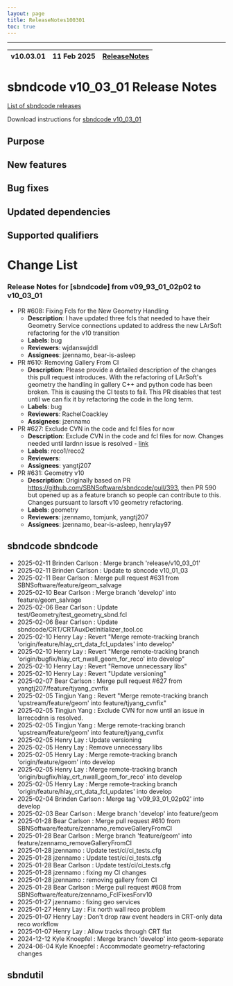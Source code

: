 ```yaml
---
layout: page
title: ReleaseNotes100301
toc: true
---
```


-----------------------------------------------------------------------------
| v10.03.01 | 11 Feb 2025 | [ReleaseNotes](ReleaseNotes100301.html) |
| --- | --- | --- |



sbndcode v10_03_01 Release Notes
=======================================================================================

[List of sbndcode releases](List_of_SBND_code_releases.html)

Download instructions for [sbndcode v10_03_01](http://scisoft.fnal.gov/scisoft/bundles/sbnd/v10_03_01/sbndcode-v10_03_01.html)

Purpose
---------------------------------------------------

New features
---------------------------------------------------

Bug fixes
---------------------------------------------------

Updated dependencies
---------------------------------------------------

Supported qualifiers
---------------------------------------------------

Change List
==========================================
### Release Notes for [sbndcode] from v09_93_01_02p02 to v10_03_01
- PR #608: Fixing Fcls for the New Geometry Handling
  - **Description**: I have updated three fcls that needed to have their Geometry Service connections updated to address the new LArSoft refactoring for the v10 transition
  - **Labels**: bug
  - **Reviewers**: wjdanswjddl
  - **Assignees**: jzennamo, bear-is-asleep
- PR #610: Removing Gallery From CI
  - **Description**: Please provide a detailed description of the changes this pull request introduces.  With the refactoring of LArSoft's geometry the handling in gallery C++ and python code has been broken. This is causing the CI tests to fail. This PR disables that test until we can fix it by refactoring the code in the long term.
  - **Labels**: bug
  - **Reviewers**: RachelCoackley
  - **Assignees**: jzennamo
- PR #627: Exclude CVN in the code and fcl files for now
  - **Description**: Exclude CVN in the code and fcl files for now.  Changes needed until lardnn issue is resolved - [link](https://cdcvs.fnal.gov/redmine/issues/29376)
  - **Labels**: reco1/reco2
  - **Reviewers**: 
  - **Assignees**: yangtj207
- PR #631: Geometry v10
  - **Description**: Originally based on PR https://github.com/SBNSoftware/sbndcode/pull/393, then PR 590 but opened up as a feature branch so people can contribute to this. Changes pursuant to larsoft v10 geometry refactoring.
  - **Labels**: geometry
  - **Reviewers**: jzennamo, tomjunk, yangtj207
  - **Assignees**: jzennamo, bear-is-asleep, henrylay97


sbndcode sbndcode
---------------------------------------------------

* 2025-02-11  Brinden Carlson : Merge branch 'release/v10_03_01'
* 2025-02-11  Brinden Carlson : Update to sbncode v10_01_03
* 2025-02-11  Bear Carlson : Merge pull request #631 from SBNSoftware/feature/geom_salvage
* 2025-02-10  Bear Carlson : Merge branch 'develop' into feature/geom_salvage
* 2025-02-06  Bear Carlson : Update test/Geometry/test_geometry_sbnd.fcl
* 2025-02-06  Bear Carlson : Update sbndcode/CRT/CRTAuxDetInitializer_tool.cc
* 2025-02-10  Henry Lay : Revert "Merge remote-tracking branch 'origin/feature/hlay_crt_data_fcl_updates' into develop"
* 2025-02-10  Henry Lay : Revert "Merge remote-tracking branch 'origin/bugfix/hlay_crt_nwall_geom_for_reco' into develop"
* 2025-02-10  Henry Lay : Revert "Remove unnecessary libs"
* 2025-02-10  Henry Lay : Revert "Update versioning"
* 2025-02-07  Bear Carlson : Merge pull request #627 from yangtj207/feature/tjyang_cvnfix
* 2025-02-05  Tingjun Yang : Revert "Merge remote-tracking branch 'upstream/feature/geom' into feature/tjyang_cvnfix"
* 2025-02-05  Tingjun Yang : Exclude CVN for now until an issue in larrecodnn is resolved.
* 2025-02-05  Tingjun Yang : Merge remote-tracking branch 'upstream/feature/geom' into feature/tjyang_cvnfix
* 2025-02-05  Henry Lay : Update versioning
* 2025-02-05  Henry Lay : Remove unnecessary libs
* 2025-02-05  Henry Lay : Merge remote-tracking branch 'origin/feature/geom' into develop
* 2025-02-05  Henry Lay : Merge remote-tracking branch 'origin/bugfix/hlay_crt_nwall_geom_for_reco' into develop
* 2025-02-05  Henry Lay : Merge remote-tracking branch 'origin/feature/hlay_crt_data_fcl_updates' into develop
* 2025-02-04  Brinden Carlson : Merge tag 'v09_93_01_02p02' into develop
* 2025-02-03  Bear Carlson : Merge branch 'develop' into feature/geom
* 2025-01-28  Bear Carlson : Merge pull request #610 from SBNSoftware/feature/zennamo_removeGalleryFromCI
* 2025-01-28  Bear Carlson : Merge branch 'feature/geom' into feature/zennamo_removeGalleryFromCI
* 2025-01-28  jzennamo : Update test/ci/ci_tests.cfg
* 2025-01-28  jzennamo : Update test/ci/ci_tests.cfg
* 2025-01-28  Bear Carlson : Update test/ci/ci_tests.cfg
* 2025-01-28  jzennamo : fixing my CI changes
* 2025-01-28  jzennamo : removing gallery from CI
* 2025-01-28  Bear Carlson : Merge pull request #608 from SBNSoftware/feature/zennamo_FclFixesForv10
* 2025-01-27  jzennamo : fixing geo services
* 2025-01-27  Henry Lay : Fix north wall reco problem
* 2025-01-07  Henry Lay : Don't drop raw event headers in CRT-only data reco workflow
* 2025-01-07  Henry Lay : Allow tracks through CRT flat
* 2024-12-12  Kyle Knoepfel : Merge branch 'develop' into geom-separate
* 2024-06-04  Kyle Knoepfel : Accommodate geometry-refactoring changes

sbndutil 
---------------------------------------------------



